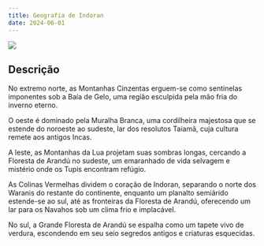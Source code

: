 ```yaml
---
title: Geografia de Indoran
date: 2024-06-01
---
```


![](/assets/images/mapa_definitivo.jpg)

## Descrição

No extremo norte, as Montanhas Cinzentas erguem-se como sentinelas imponentes sob a Baía de Gelo, uma região esculpida pela mão fria do inverno eterno.

O oeste é dominado pela Muralha Branca, uma cordilheira majestosa que se estende do noroeste ao sudeste, lar dos resolutos Taiamã, cuja cultura remete aos antigos Incas.

A leste, as Montanhas da Lua projetam suas sombras longas, cercando a Floresta de Arandú no sudeste, um emaranhado de vida selvagem e mistério onde os Tupis encontram refúgio.

As Colinas Vermelhas dividem o coração de Indoran, separando o norte dos Waranis do restante do continente, enquanto um planalto semiárido estende-se ao sul, até as fronteiras da Floresta de Arandú, oferecendo um lar para os Navahos sob um clima frio e implacável.

No sul, a Grande Floresta de Arandú se espalha como um tapete vivo de verdura, escondendo em seu seio segredos antigos e criaturas esquecidas.